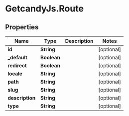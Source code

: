 # GetcandyJs.Route

## Properties

Name | Type | Description | Notes
------------ | ------------- | ------------- | -------------
**id** | **String** |  | [optional] 
**_default** | **Boolean** |  | [optional] 
**redirect** | **Boolean** |  | [optional] 
**locale** | **String** |  | [optional] 
**path** | **String** |  | [optional] 
**slug** | **String** |  | [optional] 
**description** | **String** |  | [optional] 
**type** | **String** |  | [optional] 


